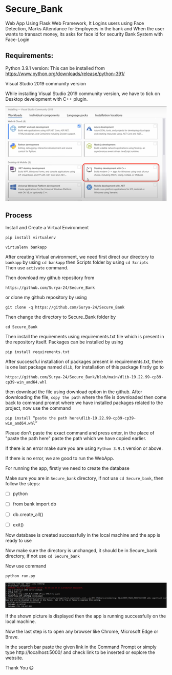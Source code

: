 # Secure_Bank
 Web App Using Flask Web Framework, It Logins users using Face Detection, Marks Attendance for Employees in the bank and When the user wants to transact money, its asks for face id for security
Bank System with Face-Login 

## Requirements: 

Python 3.9.1 version: This can be installed from https://www.python.org/downloads/release/python-391/ 

Visual Studio 2019 community version 

While installing Visual Studio 2019 community version, we have to tick on Desktop development with C++ plugin. 

![Visual Studio Plugin Image](https://github.com/Surya-24/images_for_readme_files/blob/main/visual_studio_plugin.png?raw=true)

## Process

Install and Create a Virtual Environment 

```
pip install virtualenv
```

```
virtualenv bankapp
```

After creating Virtual environment, we need first direct our directory to ```bankapp``` by using ```cd bankapp``` then Scripts folder by using ```cd Scripts```  
Then use ```activate``` command.

Then download my github repository from 
```
https://github.com/Surya-24/Secure_Bank
``` 
or clone my github repository by using
```
git clone -q https://github.com/Surya-24/Secure_Bank
``` 

Then change the directory to Secure_Bank folder by 
```
cd Secure_Bank
``` 

Then install the requirements using requirements.txt file which is present in the repository itself. Packages can be installed by using                             
 
```
pip install requirements.txt
```

After successful installation of packages present in requirements.txt, there is one last package named ```dlib```, for installation of this package firstly go to 
``` 
https://github.com/Surya-24/Secure_Bank/blob/main/dlib-19.22.99-cp39-cp39-win_amd64.whl
``` 

then download the file using download option in the github. After downloading the file, ```copy the path``` where the file is  downloaded then come back to command prompt where we have installed packages related to the project, now use the command     
```
pip install “paste the path here\dlib-19.22.99-cp39-cp39-win_amd64.whl” 
```
Please don't paste the exact command and press enter, in the place of "paste the path here" paste the path which we have copied earlier.

If there is an error make sure you are using ```Python 3.9.1``` version or above. 

If there is no error, we are good to run the WebApp. 

For running the app, firstly we need to create the database 

Make sure you are in ```Secure_bank``` directory, if not use ```cd Secure_bank```, then follow the steps:  
- [ ] python
- [ ] from bank import db 
- [ ] db.create_all() 
- [ ] exit() 



Now database is created successfully in the local machine and the app is ready to use 

Now make sure the directory is unchanged, it should be in Secure_bank directory, if not use ```cd Secure_bank``` 

Now use command 
```
python run.py 
```
 ![Command Prompt Image](https://github.com/Surya-24/images_for_readme_files/blob/main/cmd%20pic.png?raw=true)

If the shown picture is displayed then the app is running successfully on the local machine. 

Now the last step is to open any browser like Chrome, Microsoft Edge or Brave. 

In the search bar paste the given link in the Command Prompt or simply type http://localhost:5000/ and check link to be inserted or explore the website. 

Thank You 😃

